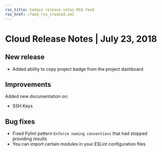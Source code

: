 ```yaml
---
rss_title: Codacy release notes RSS feed
rss_href: /feed_rss_created.xml
---
```


# Cloud Release Notes | July 23, 2018

## New release

-   Added ability to copy project badge from the project dashboard

## Improvements

Added new documentation on:

-   SSH Keys

## Bug fixes

-   Fixed Pylint pattern `Enforce naming conventions` that had stopped providing results
-   You can import certain modules in your ESLint configuration files
